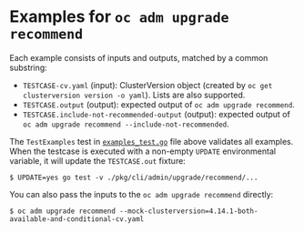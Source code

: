 # Examples for `oc adm upgrade recommend`

Each example consists of inputs and outputs, matched by a common substring:

* `TESTCASE-cv.yaml` (input): ClusterVersion object (created by `oc get clusterversion version -o yaml`).  Lists are also supported.
* `TESTCASE.output` (output): expected output of `oc adm upgrade recommend`.
* `TESTCASE.include-not-recommended-output` (output): expected output of `oc adm upgrade recommend --include-not-recommended`.

The `TestExamples` test in [`examples_test.go`](../examples_test.go) file above validates all examples.
When the testcase is executed with a non-empty `UPDATE` environmental variable, it will update the `TESTCASE.out` fixture:

```console
$ UPDATE=yes go test -v ./pkg/cli/admin/upgrade/recommend/...
```

You can also pass the inputs to the `oc adm upgrade recommend` directly:

```console
$ oc adm upgrade recommend --mock-clusterversion=4.14.1-both-available-and-conditional-cv.yaml
```
